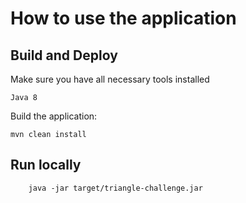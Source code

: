 # How to use the application 

Build and Deploy
----------------------

Make sure you have all necessary tools installed
    
    Java 8
    
Build the application:

    mvn clean install
     
Run locally
----------------------

        java -jar target/triangle-challenge.jar